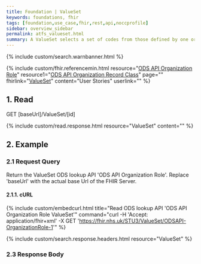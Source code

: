 ```yaml
---
title: Foundation | ValueSet
keywords: foundations, fhir
tags: [foundation,use_case,fhir,rest,api,noccprofile]
sidebar: overview_sidebar
permalink: atfs_valueset.html
summary: A ValueSet selects a set of codes from those defined by one or more code systems.
---
```


{% include custom/search.warnbanner.html %}

{% include custom/fhir.referencemin.html resource="[ODS API Organization Role](https://fhir.nhs.uk/STU3/ValueSet/ODSAPI-OrganizationRole-1)" resource1="[ODS API Organization Record Class](https://fhir.nhs.uk/STU3/ValueSet/ODSAPI-OrganizationRecordClass-1)" page="" fhirlink="[ValueSet](http://www.hl7.org/fhir/stu3/valueset.html)" content="User Stories" userlink="" %}


## 1. Read ##

<div markdown="span" class="alert alert-success" role="alert">
GET [baseUrl]/ValueSet/[id]</div>

{% include custom/read.response.html resource="ValueSet" content="" %}

## 2. Example ##

### 2.1 Request Query ###

Return the ValueSet ODS lookup API 'ODS API Organization Role'. Replace 'baseUrl' with the actual base Url of the FHIR Server.

#### 2.1.1. cURL ####

{% include custom/embedcurl.html title="Read ODS lookup API 'ODS API Organization Role ValueSet'" command="curl -H 'Accept: application/fhir+xml' -X GET  'https://fhir.nhs.uk/STU3/ValueSet/ODSAPI-OrganizationRole-1'" %}

{% include custom/search.response.headers.html resource="ValueSet"  %}

### 2.3 Response Body ###

<script src="https://gist.github.com/IOPS-DEV/b28db7655f3a4fdf921f249bedc316cc.js"></script>

